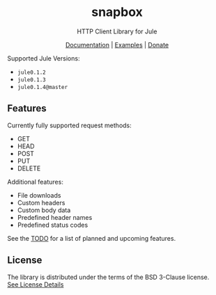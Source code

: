 <div align='center'>

# snapbox
HTTP Client Library for Jule

[Documentation] |
[Examples] |
[Donate](https://github.com/sponsors/adamperkowski)

</div>

Supported Jule Versions:
- `jule0.1.2`
- `jule0.1.3`
- `jule0.1.4@master`

## Features
Currently fully supported request methods:
- GET
- HEAD
- POST
- PUT
- DELETE

Additional features:
- File downloads
- Custom headers
- Custom body data
- Predefined header names
- Predefined status codes

See the [TODO] for a list of planned and upcoming features.

## License
The library is distributed under the terms of the BSD 3-Clause license.<br>
[See License Details](/LICENSE)

[Documentation]: https://snapbox.adamperkowski.dev
[examples]: /examples
[TODO]: /TODO.md
